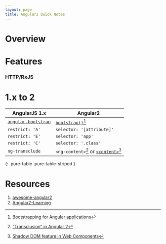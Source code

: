 ```yaml
---
layout: page
title: Angular2 Quick Notes
---
```


# Overview
<!-- No more `scope` -->

# Features

### HTTP/RxJS

# 1.x to 2

| AngularJS 1.x | Angular2 |
|---------------|----------|
| [`angular.bootstrap`](https://code.angularjs.org/1.4.7/docs/api/ng/function/angular.bootstrap) | [`bootstrap()`](https://angular.io/docs/ts/latest/api/core/bootstrap-function.html)[^2] |
| `restrict: 'A'` | `selector: '[attribute]'` |
| `restrict: 'E'` | `selector: 'app'` |
| `restrict: 'C'` | `selector: '.class'` |
| `ng-transclude` | `<ng-content>`[^transclusion] or [`<content>`](https://developer.mozilla.org/en-US/docs/Web/HTML/Element/content)[^shadowdom] |
{: .pure-table .pure-table-striped }

# Resources
1. [awesome-angular2](https://github.com/AngularClass/awesome-angular2)
1. [Angular2-Learning](https://github.com/jmcunningham/AngularJS2-Learning)


[^2]: [Bootstrapping for Angular applications](https://github.com/angular/angular/blob/master/modules/angular2/src/core/application_common.ts#L100)
[^transclusion]: [“Transclusion” in Angular 2](http://angular-tips.com/blog/2015/09/migrating-directives-to-angular-2/)
[^shadowdom]: [Shadow DOM feature in Web Components](http://angular-tips.com/blog/2015/09/migrating-directives-to-angular-2/)
